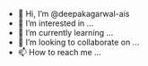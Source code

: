 - 👋 Hi, I’m @deepakagarwal-ais
- 👀 I’m interested in ...
- 🌱 I’m currently learning ...
- 💞️ I’m looking to collaborate on ...
- 📫 How to reach me ...

<!---
deepakagarwal-ais/deepakagarwal-ais is a ✨ special ✨ repository because its `README.md` (this file) appears on your GitHub profile.
You can click the Preview link to take a look at your changes.
--->
